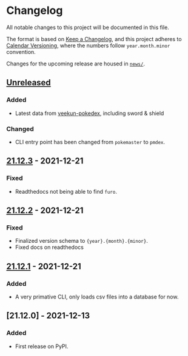 # Changelog
All notable changes to this project will be documented in this file.

The format is based on [Keep a Changelog](https://keepachangelog.com/en/1.0.0/),
and this project adheres to [Calendar Versioning](https://calver.org/), where the numbers follow `year.month.minor` convention.

Changes for the upcoming release are housed in
[`news/`](https://github.com/kipyin/pokemaster2/tree/develop/news).


## [Unreleased]
### Added
- Latest data from [veekun-pokedex](https://github.com/veekun/pokedex/tree/master/pokedex/data/csv), including sword & shield

### Changed
- CLI entry point has been changed from `pokemaster` to `pmdex`.


## [21.12.3] - 2021-12-21
### Fixed
- Readthedocs not being able to find `furo`.


## [21.12.2] - 2021-12-21
### Fixed
- Finalized version schema to `{year}.{month}.{minor}`.
- Fixed docs on readthedocs


## [21.12.1] - 2021-12-21
### Added
- A very primative CLI, only loads csv files into a database for now.

## [21.12.0] - 2021-12-13
### Added
- First release on PyPI.

[Unreleased]: https://github.com/kipyin/pokemaster2/compare/v21.12.3...HEAD
[21.12.3]: https://github.com/kipyin/pokemaster2/compare/v21.12.2...v21.12.3
[21.12.2]: https://github.com/kipyin/pokemaster2/compare/v21.12.1...v21.12.2
[21.12.1]: https://github.com/kipyin/pokemaster2/compare/v21.12.0...v21.12.1

<!-- TOWNCRIER -->

